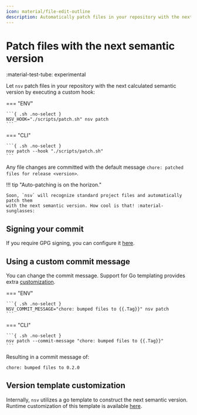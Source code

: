 ```yaml
---
icon: material/file-edit-outline
description: Automatically patch files in your repository with the next semantic version
---
```


# Patch files with the next semantic version

<span class="rounded-pill">:material-test-tube: experimental</span>

Let `nsv` patch files in your repository with the next calculated semantic version by executing a custom hook:

=== "ENV"

    ```{ .sh .no-select }
    NSV_HOOK="./scripts/patch.sh" nsv patch
    ```

=== "CLI"

    ```{ .sh .no-select }
    nsv patch --hook "./scripts/patch.sh"
    ```

Any file changes are committed with the default message `chore: patched files for release <version>`.

!!! tip "Auto-patching is on the horizon."

    Soon, `nsv` will recognize standard project files and automatically patch them
    with the next semantic version. How cool is that! :material-sunglasses:

## Signing your commit

If you require GPG signing, you can configure it [here](./git-signing.md).

## Using a custom commit message

You can change the commit message. Support for Go templating provides extra [customization](./reference/templating.md#commit-message).

=== "ENV"

    ```{ .sh .no-select }
    NSV_COMMIT_MESSAGE="chore: bumped files to {{.Tag}}" nsv patch
    ```

=== "CLI"

    ```{ .sh .no-select }
    nsv patch --commit-message "chore: bumped files to {{.Tag}}"
    ```

Resulting in a commit message of:

```{ .text .no-select .no-copy }
chore: bumped files to 0.2.0
```

## Version template customization

Internally, `nsv` utilizes a go template to construct the next semantic version. Runtime customization of this template is available [here](./next-version.md#version-template-customization).
